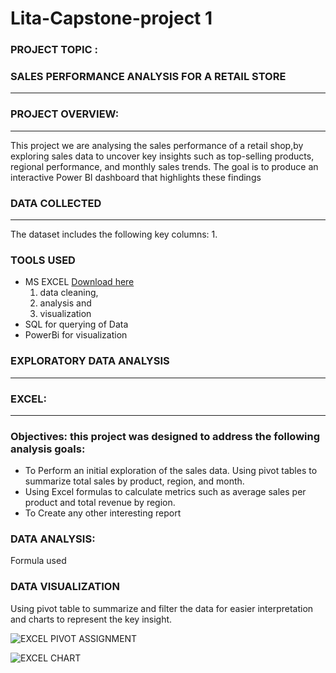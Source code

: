 # Lita-Capstone-project 1

### PROJECT TOPIC :
### SALES PERFORMANCE ANALYSIS FOR A RETAIL STORE
---

### PROJECT OVERVIEW:
---
This project we are analysing the sales performance of a retail shop,by exploring sales data to uncover key insights such as top-selling products, regional 
performance, and monthly sales trends. The goal is to produce an interactive Power BI 
dashboard that highlights these findings

### DATA COLLECTED
---
The dataset includes the following key columns:
1. 

### TOOLS USED
- MS EXCEL  [Download here](https://www.microsoft.com)
  1. data cleaning,
  2. analysis and
  3. visualization
- SQL for querying of Data
- PowerBi for visualization

### EXPLORATORY DATA ANALYSIS
---
### EXCEL:
---

### Objectives: this project was designed to address the following analysis goals:
- To Perform an initial exploration of the sales data. Using pivot tables to summarize 
total sales by product, region, and month.
- Using Excel formulas to calculate metrics such as average sales per product and 
total revenue by region.
- To Create any other interesting report

### DATA ANALYSIS:
Formula used


### DATA VISUALIZATION
Using pivot table to summarize and filter the data for easier interpretation and charts to represent the key insight.

![EXCEL PIVOT ASSIGNMENT](https://github.com/user-attachments/assets/1740d4d6-9a2e-4d56-b891-06aa1f1bd445)

![EXCEL CHART](https://github.com/user-attachments/assets/6b5e431e-29c1-4665-91a3-2a3a3412edb1)


